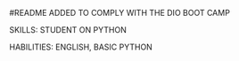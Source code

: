 #README ADDED TO COMPLY WITH THE DIO BOOT CAMP

SKILLS: STUDENT ON PYTHON

HABILITIES: ENGLISH, BASIC PYTHON
